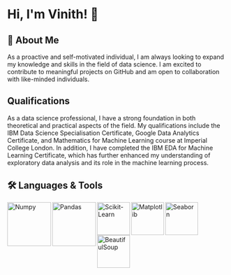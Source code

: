 # Hi, I'm Vinith! 👋
## 🚀 About Me
As a proactive and self-motivated individual, I am always looking to expand my knowledge and skills in the field of data science. I am excited to contribute to meaningful projects on GitHub and am open to collaboration with like-minded individuals.
##  Qualifications
As a data science professional, I have a strong foundation in both theoretical and practical aspects of the field. My qualifications include the IBM Data Science Specialisation Certificate, Google Data Analytics Certificate, and Mathematics for Machine Learning course at Imperial College London. In addition, I have completed the IBM EDA for Machine Learning Certificate, which has further enhanced my understanding of exploratory data analysis and its role in the machine learning process.
## 🛠 Languages & Tools


<img align="left" alt="Numpy" width="100px" src="https://upload.wikimedia.org/wikipedia/commons/thumb/3/31/NumPy_logo_2020.svg/320px-NumPy_logo_2020.svg.png"/>
<img align="left" alt="Pandas" width="100px" src="https://upload.wikimedia.org/wikipedia/commons/9/9f/Pandas_logo_2016.svg"/>
<img align="left" alt="Scikit-Learn" width="75px" src="https://scikit-learn.org/stable/_static/scikit-learn-logo-small.png"/>
<img align="left" alt="Matplotlib" width="75px" src="https://matplotlib.org/_static/logo2.png"/>
<img align="left" alt="Seaborn" width="75px" src="https://seaborn.pydata.org/_static/logo.png"/>
<img align="left" alt="BeautifulSoup" width="75px" src="https://www.crummy.com/software/BeautifulSoup/bs4/doc/_static/beautifulsoup_title.png"/>
